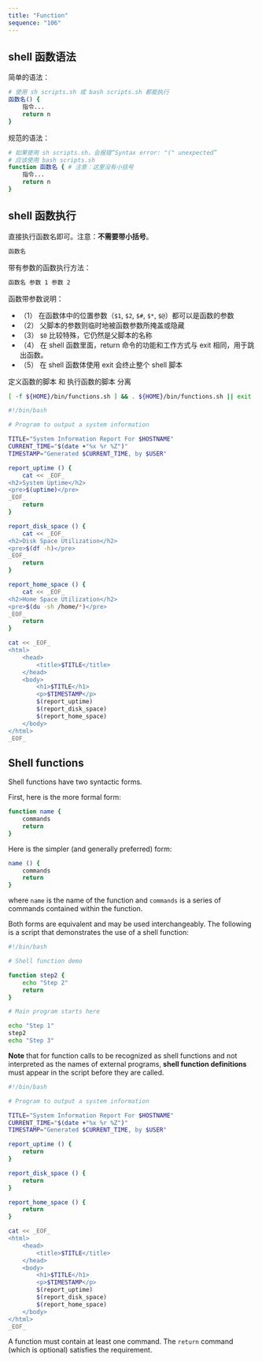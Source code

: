 ```yaml
---
title: "Function"
sequence: "106"
---
```


## shell 函数语法

简单的语法：

```bash
# 使用 sh scripts.sh 或 bash scripts.sh 都能执行
函数名() {
    指令...
    return n
}
```

规范的语法：

```bash
# 如果使用 sh scripts.sh，会报错“Syntax error: "(" unexpected”
# 应该使用 bash scripts.sh
function 函数名 { # 注意：这里没有小括号
    指令...
    return n
}
```

## shell 函数执行

直接执行函数名即可。注意：**不需要带小括号**。

```bash
函数名
```

带有参数的函数执行方法：

```bash
函数名 参数 1 参数 2
```

函数带参数说明：

- （1） 在函数体中的位置参数（`$1`, `$2`, `$#`, `$*`, `$@`）都可以是函数的参数
- （2） 父脚本的参数则临时地被函数参数所掩盖或隐藏
- （3） `$0` 比较特殊，它仍然是父脚本的名称
- （4） 在 shell 函数里面，return 命令的功能和工作方式与 exit 相同，用于跳出函数。
- （5） 在 shell 函数体使用 exit 会终止整个 shell 脚本

定义函数的脚本 和 执行函数的脚本 分离

```bash
[ -f ${HOME}/bin/functions.sh ] && . ${HOME}/bin/functions.sh || exit
```

```bash
#!/bin/bash

# Program to output a system information

TITLE="System Information Report For $HOSTNAME"
CURRENT_TIME="$(date +"%x %r %Z")"
TIMESTAMP="Generated $CURRENT_TIME, by $USER"

report_uptime () {
    cat << _EOF_
<h2>System Uptime</h2>
<pre>$(uptime)</pre>
_EOF_
    return
}

report_disk_space () {
    cat << _EOF_
<h2>Disk Space Utilization</h2>
<pre>$(df -h)</pre>
_EOF_
    return
}

report_home_space () {
    cat << _EOF_
<h2>Home Space Utilization</h2>
<pre>$(du -sh /home/*)</pre>
_EOF_
    return
}

cat << _EOF_
<html>
    <head>
        <title>$TITLE</title>
    </head>
    <body>
        <h1>$TITLE</h1>
        <p>$TIMESTAMP</p>
        $(report_uptime)
        $(report_disk_space)
        $(report_home_space)
    </body>
</html>
_EOF_

```

## Shell functions

Shell functions have two syntactic forms.

First, here is the more formal form:

```bash
function name {
    commands
    return
}
```

Here is the simpler (and generally preferred) form:

```bash
name () {
    commands
    return
}
```

where `name` is the name of the function and `commands` is a series of commands contained within the function.

Both forms are equivalent and may be used interchangeably. The following is a script that demonstrates the use of a shell function:

```bash
#!/bin/bash

# Shell function demo

function step2 {
    echo "Step 2"
    return
}

# Main program starts here

echo "Step 1"
step2
echo "Step 3"

```

**Note** that for function calls to be recognized as shell functions and not interpreted as the names of external programs, **shell function definitions** must appear in the script before they are called.

```bash
#!/bin/bash

# Program to output a system information

TITLE="System Information Report For $HOSTNAME"
CURRENT_TIME="$(date +"%x %r %Z")"
TIMESTAMP="Generated $CURRENT_TIME, by $USER"

report_uptime () {
    return
}

report_disk_space () {
    return
}

report_home_space () {
    return
}

cat << _EOF_
<html>
    <head>
        <title>$TITLE</title>
    </head>
    <body>
        <h1>$TITLE</h1>
        <p>$TIMESTAMP</p>
        $(report_uptime)
        $(report_disk_space)
        $(report_home_space)
    </body>
</html>
_EOF_

```

A function must contain at least one command. The `return` command (which is optional) satisfies the requirement.
